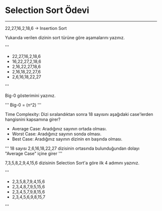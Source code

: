 # Selection Sort Ödevi 

---

22,27,16,2,18,6 -> Insertion Sort

Yukarıda verilen dizinin sort türüne göre aşamalarını yazınız.

'''

- 22,27,16,2,18,6
- 16,22,27,2,18,6
- 2,16,22,27,18,6
- 2,16,18,22,27,6
- 2,6,16,18,22,27

'''

Big-0 gösterimini yazınız.

'''
Big-0 = (n^2)
'''

Time Complexity: Dizi sıralandıktan sonra 18 sayısını aşağıdaki case'lerden hangisnini kapsamına girer?

* Average Case: Aradığınız sayının ortada olması.
* Worst Case: Aradığınız sayının sonda olması.
* Best Case: Aradığınız sayının dizinin en başında olması.

'''
18 sayısı 2,6,16,18,22,27 dizisinin ortasında bulunduğundan dolayı "Average Case" içine girer
'''

7,3,5,8,2,9,4,15,6 dizisinin Selection Sort'a göre ilk 4 adımını yazınız. 

'''
- 2,3,5,8,7,9,4,15,6
- 2,3,4,8,7,9,5,15,6
- 2,3,4,5,7,9,8,15,6
- 2,3,4,5,6,9,8,15,7

'''
